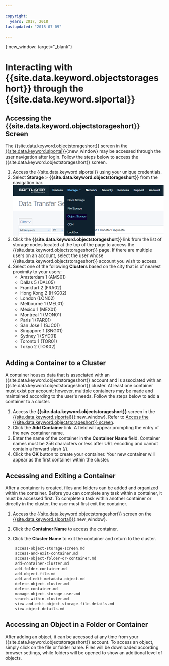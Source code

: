 ```yaml
---

copyright:
  years: 2017, 2018
lastupdated: "2018-07-09"

---
```

{:new_window: target="_blank"}

# Interacting with {{site.data.keyword.objectstorageshort}} through the {{site.data.keyword.slportal}}

## Accessing the {{site.data.keyword.objectstorageshort}} Screen

The {{site.data.keyword.objectstorageshort}} screen in the [{{site.data.keyword.slportal}}](https://control.softlayer.com/){:new_window} may be accessed through the user navigation after login. Follow the steps below to access the {{site.data.keyword.objectstorageshort}} screen.

1. Access the {{site.data.keyword.slportal}} using your unique credentials.
2. Select **Storage** > **{{site.data.keyword.objectstorageshort}}** from the navigation bar. <br/> ![{{site.data.keyword.objectstorageshort}} menu option](/images/ObjectStorageMenu.png)
3. Click the **{{site.data.keyword.objectstorageshort}}** link from the list of storage nodes located at the top of the page to access the {{site.data.keyword.objectstorageshort}} page. If there are multiple users on an account, select the user whose {{site.data.keyword.objectstorageshort}} account you wish to access.
4. Select one of the following **Clusters** based on the city that is of nearest proximity to your users:
   - Amsterdam 1 (AMS01)
   - Dallas 5 (DAL05)
   - Frankfurt 2 (FRA02)
   - Hong Kong 2 (HKG02)
   - London (LON02)
   - Melbourne 1 (MEL01)
   - Mexico 1 (MEX01)
   - Montreal 1 (MON01)
   - Paris 1 (PAR01)
   - San Jose 1 (SJC01)
   - Singapore 1 (SNG01)
   - Sydney 1 (SYD01)
   - Toronto 1 (TOR01)
   - Tokyo 2 (TOK02)

## Adding a Container to a Cluster

A container houses data that is associated with an {{site.data.keyword.objectstorageshort}} account and is associated with an {{site.data.keyword.objectstorageshort}} cluster. At least one container must exist per account; however, multiple containers may be made and maintained according to the user's needs. Follow the steps below to add a container to a cluster.

1. Access the **{{site.data.keyword.objectstorageshort}}** screen in the [{{site.data.keyword.slportal}}](https://control.softlayer.com/){:new_window}. Refer to [Access the {{site.data.keyword.objectstorageshort}} screen](access-object-storage-screen.html).
2. Click the **Add Container** link. A field will appear prompting the entry of the new container name.
3. Enter the name of the container in the **Container Name** field. Container names must be 256 characters or less after URL encoding and cannot contain a forward slash (/).
2. Click the **OK** button to create your container. Your new container will appear as the first container within the cluster.


## Accessing and Exiting a Container

After a container is created, files and folders can be added and organized within the container. Before you can complete any task within a container, it must be accessed first. To complete a task within another container or directly in the cluster, the user must first exit the container. 

1. Access the {{site.data.keyword.objectstorageshort}} screen on the [{{site.data.keyword.slportal}}](https://control.softlayer.com/){:new_window}.
2. Click the **Container Name** to access the container.
3. Click the **Cluster Name** to exit the container and return to the cluster.


        access-object-storage-screen.md
        access-and-exit-container.md
        access-object-folder-or-container.md
        add-container-cluster.md
        add-folder-container.md
        add-object-file.md
        add-and-edit-metadata-object.md
        delete-object-cluster.md
        delete-container.md
        manage-object-storage-user.md
        search-within-cluster.md
        view-and-edit-object-storage-file-details.md
        view-object-details.md

## Accessing an Object in a Folder or Container

After adding an object, it can be accessed at any time from your {{site.data.keyword.objectstorageshort}} account. To access an object, simply click on the file or folder name. Files will be downloaded according browser settings, while folders will be opened to show an additional level of objects.
